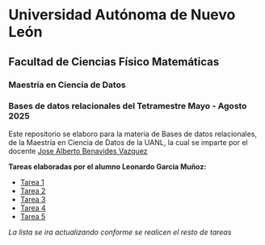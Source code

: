 # Universidad Autónoma de Nuevo León
## Facultad de Ciencias Físico Matemáticas
### Maestría en Ciencia de Datos

### Bases de datos relacionales del Tetramestre Mayo - Agosto 2025

Este repositorio se elaboro para la materia de Bases de datos relacionales, de la Maestría en Ciencia de Datos de la UANL, la cual se imparte por el docente [Jose Alberto Benavides Vazquez](https://github.com/albertobenavides)

**Tareas elaboradas por el alumno Leonardo Garcia Muñoz:**

- [Tarea 1](/Tarea%201/Tarea%201%20-%20Investigacion%20y%20Descripcion%20de%20Base%20de%20Datos.md)
- [Tarea 2](/Tarea%202/Tarea%202%20-%20Modelo%20Entidad-Relacion.md)
- [Tarea 3](/Tarea%203/Tarea%203%20-%20Modelo%20Relacional%20y%20Algebra%20Relacional.md)
- [Tarea 4](/Tarea%204/Tarea%204%20-%20Creacion%20de%20Base%20de%20Datos.md)
- [Tarea 5](/Tarea%205/Tarea%205%20-%20Agregar%20Datos%20Dummy.md)
  
 *La lista se ira actualizando conforme se realicen el resto de tareas*
